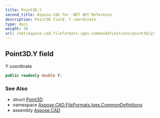 ```yaml
---
title: Point3D.Y
second_title: Aspose.CAD for .NET API Reference
description: Point3D field. Y coordinate
type: docs
weight: 30
url: /net/aspose.cad.fileformats.iges.commondefinitions/point3d/y/
---
```

## Point3D.Y field

Y coordinate

```csharp
public readonly double Y;
```

### See Also

* struct [Point3D](../)
* namespace [Aspose.CAD.FileFormats.Iges.CommonDefinitions](../../point3d/)
* assembly [Aspose.CAD](../../../)


